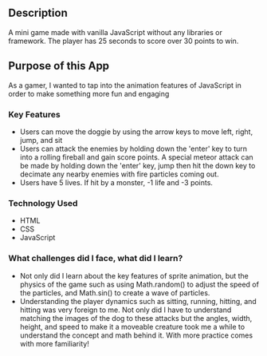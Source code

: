 ## Description

A mini game made with vanilla JavaScript without any libraries or framework. The player has 25 seconds to score over 30 points to win.

## Purpose of this App

As a gamer, I wanted to tap into the animation features of JavaScript in order to make something more fun and engaging


### Key Features
* Users can move the doggie by using the arrow keys to move left, right, jump, and sit
* Users can attack the enemies by holding down the 'enter' key to turn into a rolling fireball and gain score points. A special meteor attack can be made by holding down the 'enter' key, jump then hit the down key to decimate any nearby enemies with fire particles coming out.
* Users have 5 lives. If hit by a monster, -1 life and -3 points.

### Technology Used

* HTML
* CSS
* JavaScript


### What challenges did I face, what did I learn?
* Not only did I learn about the key features of sprite animation, but the physics of the game such as using Math.random() to adjust the speed of the particles, and Math.sin() to create a wave of particles.
* Understanding the player dynamics such as sitting, running, hitting, and hitting was very foreign to me. Not only did I have to understand matching the images of the dog to these attacks but the angles, width, height,
and speed to make it a moveable creature took me a while to understand the concept and math behind it. With more practice comes with more familiarity!


